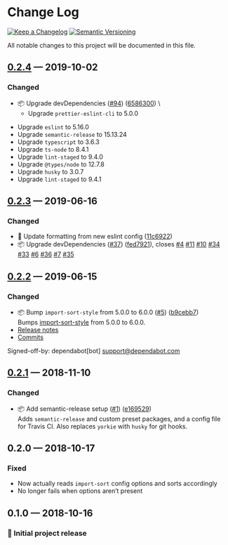 # Change Log

[![Keep a Changelog](https://img.shields.io/badge/keep%20a-changelog-ef5e39.svg?style=flat-square)](https://keepachangelog.com)
[![Semantic Versioning](https://img.shields.io/badge/semantic-versioning-333333.svg?style=flat-square)](https://semver.org)

All notable changes to this project will be documented in this file.

<a name="0.2.4"></a>

## [0.2.4](https://github.com/stormwarning/import-sort-style-python/compare/v0.2.3...v0.2.4) — 2019-10-02

### Changed

- 📦 Upgrade devDependencies ([#94](https://github.com/stormwarning/import-sort-style-python/issues/94)) ([6586300](https://github.com/stormwarning/import-sort-style-python/commit/6586300)) \
  * Upgrade `prettier-eslint-cli` to 5.0.0
* Upgrade `eslint` to 5.16.0
* Upgrade `semantic-release` to 15.13.24
* Upgrade `typescript` to 3.6.3
* Upgrade `ts-node` to 8.4.1
* Upgrade `lint-staged` to 9.4.0
* Upgrade `@types/node` to 12.7.8
* Upgrade `husky` to 3.0.7
* Upgrade `lint-staged` to 9.4.1

<a name="0.2.3"></a>

## [0.2.3](https://github.com/stormwarning/import-sort-style-python/compare/v0.2.2...v0.2.3) — 2019-06-16

### Changed

- 👕 Update formatting from new eslint config ([11c6922](https://github.com/stormwarning/import-sort-style-python/commit/11c6922))
- 📦 Upgrade devDependencies ([#37](https://github.com/stormwarning/import-sort-style-python/issues/37)) ([fed7921](https://github.com/stormwarning/import-sort-style-python/commit/fed7921)), closes [#4](https://github.com/stormwarning/import-sort-style-python/issues/4) [#11](https://github.com/stormwarning/import-sort-style-python/issues/11) [#10](https://github.com/stormwarning/import-sort-style-python/issues/10) [#34](https://github.com/stormwarning/import-sort-style-python/issues/34) [#33](https://github.com/stormwarning/import-sort-style-python/issues/33) [#6](https://github.com/stormwarning/import-sort-style-python/issues/6) [#36](https://github.com/stormwarning/import-sort-style-python/issues/36) [#7](https://github.com/stormwarning/import-sort-style-python/issues/7) [#35](https://github.com/stormwarning/import-sort-style-python/issues/35)

<a name="0.2.2"></a>

## [0.2.2](https://github.com/stormwarning/import-sort-style-python/compare/v0.2.1...v0.2.2) — 2019-06-15

### Changed

- 📦 Bump `import-sort-style` from 5.0.0 to 6.0.0 ([#5](https://github.com/stormwarning/import-sort-style-python/issues/5)) ([b9cebb7](https://github.com/stormwarning/import-sort-style-python/commit/b9cebb7)) \
  Bumps [import-sort-style](https://github.com/renke/import-sort) from 5.0.0 to 6.0.0.
- [Release notes](https://github.com/renke/import-sort/releases)
- [Commits](https://github.com/renke/import-sort/compare/v5.0.0...v6.0.0)

Signed-off-by: dependabot[bot] <support@dependabot.com>

<a name="0.2.1"></a>

## [0.2.1](https://github.com/stormwarning/import-sort-style-python/compare/v0.2.0...v0.2.1) — 2018-11-10

### Changed

- 📦 Add semantic-release setup ([#1](https://github.com/stormwarning/import-sort-style-python/issues/1)) ([e169529](https://github.com/stormwarning/import-sort-style-python/commit/e169529)) \
  Adds `semantic-release` and custom preset packages, and a config file
for Travis CI. Also replaces `yorkie` with `husky` for git hooks.

## 0.2.0 — 2018-10-17

### Fixed

- Now actually reads `import-sort` config options and sorts accordingly
- No longer fails when options aren’t present

## 0.1.0 — 2018-10-16

### 🎉 Initial project release
